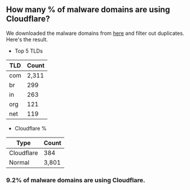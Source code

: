 ## How many % of malware domains are using Cloudflare?


We downloaded the malware domains from [here](https://urlhaus.abuse.ch) and filter out duplicates.
Here's the result.


[//]: # (start replacement)


- Top 5 TLDs

| TLD | Count |
| --- | --- |
| com | 2,311 |
| br | 299 |
| in | 263 |
| org | 121 |
| net | 119 |


- Cloudflare %

| Type | Count |
| --- | --- |
| Cloudflare | 384 |
| Normal | 3,801 |


### 9.2% of malware domains are using Cloudflare.